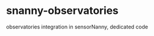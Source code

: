 snanny-observatories
====================

observatories integration in sensorNanny, dedicated code
